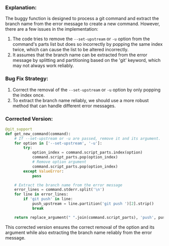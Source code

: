 ### Explanation:
The buggy function is designed to process a git command and extract the branch name from the error message to create a new command. However, there are a few issues in the implementation:

1. The code tries to remove the `--set-upstream` or `-u` option from the command's parts list but does so incorrectly by popping the same index twice, which can cause the list to be altered incorrectly.
2. It assumes that the branch name can be extracted from the error message by splitting and partitioning based on the 'git' keyword, which may not always work reliably.

### Bug Fix Strategy:
1. Correct the removal of the `--set-upstream` or `-u` option by only popping the index once.
2. To extract the branch name reliably, we should use a more robust method that can handle different error messages.

### Corrected Version:
```python
@git_support
def get_new_command(command):
    # If --set-upstream or -u are passed, remove it and its argument.
    for option in ['--set-upstream', '-u']:
        try:
            option_index = command.script_parts.index(option)
            command.script_parts.pop(option_index)
            # Remove option argument
            command.script_parts.pop(option_index)
        except ValueError:
            pass

    # Extract the branch name from the error message
    error_lines = command.stderr.split('\n')
    for line in error_lines:
        if 'git push' in line:
            push_upstream = line.partition('git push ')[2].strip()
            break

    return replace_argument(" ".join(command.script_parts), 'push', push_upstream)
``` 

This corrected version ensures the correct removal of the option and its argument while also extracting the branch name reliably from the error message.